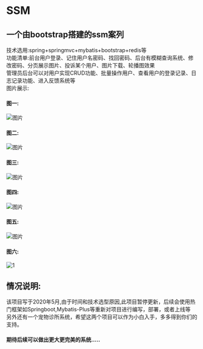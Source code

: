# SSM
## 一个由bootstrap搭建的ssm案列  
技术选用:spring+springmvc+mybatis+bootstrap+redis等  
功能清单:前台用户登录、记住用户名密码、找回密码、后台有模糊查询系统、修改密码、分页展示图片、投诉某个用户、图片下载、轮播图效果    
管理员后台可以对用户实现CRUD功能、批量操作用户、查看用户的登录记录、日志记录功能、进入反馈系统等  
图片展示:
#### 图一:
![图片](https://user-images.githubusercontent.com/58348278/161406390-e1ccf7f8-c4d3-4efd-aea0-eb646d726bda.png) 
#### 图二:
![图片](https://user-images.githubusercontent.com/58348278/161406604-bacbe357-b442-4be3-a77e-f5b348d76a0b.png)  
#### 图三:
![图片](https://user-images.githubusercontent.com/58348278/161406765-9a67a2cf-3f90-4b85-ba41-494f664583e0.png)  
#### 图四:  
![图片](https://user-images.githubusercontent.com/58348278/161406817-32780b26-aa0d-4fbc-985c-d6a1648f2d77.png)  
#### 图五: 
![图片](https://user-images.githubusercontent.com/58348278/161406850-dd77ff8b-604a-4b92-a232-89f1064899d1.png)  
#### 图六:  
![1](https://user-images.githubusercontent.com/58348278/161406937-b62d1556-79f8-4e99-9c2c-87ed89107b5c.PNG)  
## 情况说明:
该项目写于2020年5月,由于时间和技术选型原因,此项目暂停更新，后续会使用热门框架如Springboot,Mybatis-Plus等重新对项目进行编写，部署，或者上线等  
另外还有一个宠物诊所系统，希望这两个项目可以作为小白入手，多多得到你们的支持。  
#### 期待后续可以做出更大更完美的系统.....


 





